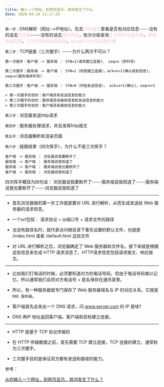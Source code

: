```yaml
---
title: 输入一个网址，到网页显示，其间发生了什么
date: 2020-04-24 11:17:29
---
```


<code>第一步：</code>DNS解析（网址-->IP地址）。先去<font color="pink">DNS缓存</font>里看是否有对应信息-----没有的话去<font color="pink">浏览器</font>-----没有的话去<font color="pink">操作系统</font>，依次分级查询：<font color="pink">本地DNS服务器</font>、<font color="pink">根域名服务器</font>、<font color="pink">COM顶级域名服务器</font>、<font color="pink">google.com域名服务器</font>

<code>第二步：</code>TCP链接（三次握手）-----为什么两次不可以？
```sequence
第一次握手：客户端 -> 服务端 ： SYN=1(请求建立连接)， seq=n（序列号）

第二次握手：服务端 -> 客户端 ： SYN=1（同意建立连接），ack=n+1(确认收到信息)，seq=x(服务端序列号)

第三次握手：客户端 -> 服务端 ： SYN=0（开始发送信息）， ack=x+1(确认)，seq=n+1

> 第一次握手的目的：客户端具有发送信息的能力
> 第二次握手的目的：服务端具有接收信息和发送信息的能力
> 第三次握手的目的：客户端具有接收信息的能力
```
<code>第三步：</code>浏览器发送http请求

<code>第四步：</code>服务器处理请求，并且发挥http报文

<code>第五步：</code>浏览器解析和渲染页面

<code>第六步：</code>链接结束（四次挥手），为什么不是三次挥手？
```sequence
客户端 -> 服务端 ： 浏览器说我要断开了
服务端 -> 客户端 ： 服务端说我知道了
服务端 -> 客户端 ： 服务端说我也要断开了
客户端 -> 服务端 ： 浏览器说我知道了
```
四次挥手概括为四句话：
浏览器说我要断开了-----服务端说我知道了-----服务端说我也要断开了-----浏览器说我知道了

<hr color="gold">

+ 首先浏览器做的第一步工作就是要对 URL 进行解析，从而生成发送给 Web 服务器的请求信息。

+ 一个url包括： 请求协议 + ip端口号 + 请求文件的路径

+ 当没有路径名时，就代表访问根目录下事先设置的默认文件，也就是 /index.html 或者 /default.html 这些文件

+ 对 URL 进行解析之后，浏览器确定了 Web 服务器和文件名，接下来就是根据这些信息来生成 HTTP 请求消息了。HTTP请求信息包括请求报文、响应报文。

<hr>

+ 比如我们打电话的时候，必须要知道对方的电话号码，但由于电话号码难以记忆，所以通常我们会将对方电话号 + 姓名保存在通讯录里。

+ 所以，有一种服务器就专门保存了 Web 服务器域名与 IP 的对应关系，它就是 <code>DNS 服务器</code>。

+ 客户端首先会发出一个 DNS 请求，问 www.server.com 的 IP 是啥?
+ DNS 再IP 地址返回客户端，客户端和目标建立连接。

<hr>

+ HTTP 是基于 TCP 协议传输的

+ 在 HTTP 传输数据之前，首先需要 TCP 建立连接，TCP 连接的建立，通常称为三次握手。
+ 三次握手目的是保证双方都有发送和接收的能力。

参考：

[从你输入一个网址，到网页显示，其间发生了什么？](https://mp.weixin.qq.com/s/tZ9-BoP1Oz3K4ZapLlnopQ)